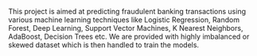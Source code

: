 This project is aimed at predicting fraudulent banking transactions using various machine learning techniques like Logistic Regression, Random Forest, Deep Learning, Support Vector Machines, K Nearest Neighbors, AdaBoost, Decision Trees etc. We are provided with highly imbalanced or skewed dataset which is then handled to train the models.
